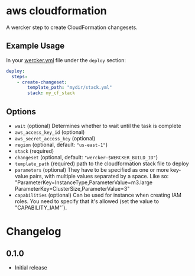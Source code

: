 # aws cloudformation

A wercker step to create CloudFormation changesets.

## Example Usage

In your [wercker.yml](http://devcenter.wercker.com/articles/werckeryml/) file under the `deploy` section:

``` yaml
deploy:
  steps:
    - create-changeset:
        template_path: "mydir/stack.yml"
        stack: my_cf_stack
```

## Options

* `wait` (optional) Determines whether to wait until the task is complete
* `aws_access_key_id` (optional)
* `aws_secret_access_key` (optional)
* `region` (optional, default: `"us-east-1"`)
* `stack` (required)
* `changeset` (optional, default: `"wercker-$WERCKER_BUILD_ID"`)
* `template_path` (required) path to the cloudformation stack file to deploy
* `parameters` (optional) They have to be specified as one or more key-value
   pairs, with multiple values separated by a space. Like so:
   "ParameterKey=InstanceType,ParameterValue=m3.large
   ParameterKey=ClusterSize,ParameterValue=3"
* `capabilities` (optional) Can be used for instance when creating IAM roles.
   You need to specify that it's allowed (set the value to "CAPABILITY_IAM"`).

# Changelog

## 0.1.0

- Initial release
